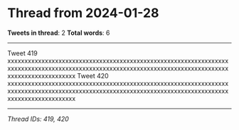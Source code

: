 # Thread from 2024-01-28

**Tweets in thread**: 2
**Total words**: 6

---

Tweet 419 xxxxxxxxxxxxxxxxxxxxxxxxxxxxxxxxxxxxxxxxxxxxxxxxxxxxxxxxxxxxxxxxxxxxxxxxxxxxxxxxxxxxxxxxxxxxxxxxxxxxxxxxxxxxxxxxxxxxxxxxxxxxxxxxxxxxxxxxxxxxxxxxxxxxxx Tweet 420 xxxxxxxxxxxxxxxxxxxxxxxxxxxxxxxxxxxxxxxxxxxxxxxxxxxxxxxxxxxxxxxxxxxxxxxxxxxxxxxxxxxxxxxxxxxxxxxxxxxxxxxxxxxxxxxxxxxxxxxxxxxxxxxxxxxxxxxxxxxxxxxxxxxxxx

---

*Thread IDs: 419, 420*
